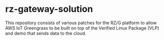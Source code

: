 # rz-gateway-solution
This repository consists of various patches for the RZ/G platform to allow AWS IoT Greengrass to be built on top of the Verified Linux Package (VLP) and demo that sends data to the cloud.
